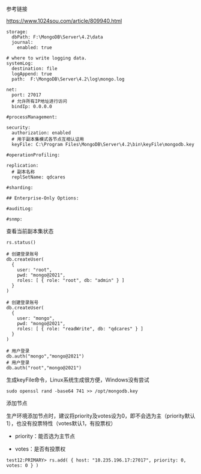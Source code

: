 参考链接

https://www.1024sou.com/article/809940.html

```
storage:
  dbPath: F:\MongoDB\Server\4.2\data
  journal:
    enabled: true

# where to write logging data.
systemLog:
  destination: file
  logAppend: true
  path:  F:\MongoDB\Server\4.2\log\mongo.log

net:
  port: 27017
  # 允许所有IP地址进行访问
  bindIp: 0.0.0.0

#processManagement:

security:
  authorization: enabled
  # 用于副本集模式各节点互相认证用
  keyFile: C:\Program Files\MongoDB\Server\4.2\bin\keyFile\mongodb.key

#operationProfiling:

replication:
  # 副本名称
  replSetName: qdcares

#sharding:

## Enterprise-Only Options:

#auditLog:

#snmp:
```

查看当前副本集状态

```
rs.status()
```

```
# 创建登录账号
db.createUser(
  {
    user: "root",
    pwd: "mongo@2021",
    roles: [ { role: "root", db: "admin" } ]
  }
)  

# 创建登录账号
db.createUser(
  {
    user: "mongo",
    pwd: "mongo@2021",
    roles: [ { role: "readWrite", db: "qdcares" } ]
  }
)  

# 用户登录
db.auth("mongo","mongo@2021")
# 用户登录
db.auth("root","mongo@2021")
```

生成keyFile命令，Linux系统生成很方便，Windows没有尝试

```
sudo openssl rand -base64 741 >> /opt/mongodb.key
```

添加节点

生产环境添加节点时，建议将priority及votes设为0，即不会选为主（priority默认1），也没有投票特性（votes默认1，有投票权）

- priority：能否选为主节点

- votes：是否有投票权

```
test12:PRIMARY> rs.add( { host: "10.235.196.17:27017", priority: 0, votes: 0 } )
```

